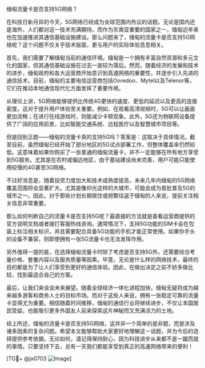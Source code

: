 缅甸流量卡是否支持5G网络？

在科技日新月异的今天，5G网络已经成为全球范围内热议的话题。无论是国内还是海外，人们都对这一技术充满期待。而作为东南亚重要的国家之一，缅甸近年来也在加速推进其通信基础设施建设。那么问题来了，缅甸的流量卡是否支持5G网络呢？这个问题不仅关乎技术层面，更与用户的实际体验息息相关。

首先，我们需要了解缅甸当前的通信环境。缅甸是一个拥有丰富自然资源和多元文化的国家，但其通信基础设施在过去一直较为落后。然而，随着经济的发展和技术的进步，缅甸政府和各大运营商开始意识到高速网络的重要性，并逐步引入先进的通信技术。目前，缅甸的主要电信运营商包括Ooredoo、Mytel以及Telenor等，它们在推动本地通信现代化方面发挥了重要作用。

从理论上讲，5G网络能够提供比传统4G更快的速度、更低的延迟以及更高的连接密度。这对于提升用户体验至关重要。例如，在观看高清视频时，5G可以让画面更加流畅；在进行在线游戏时，则能减少卡顿现象。此外，5G还为物联网设备提供了广阔的应用前景，比如智能交通系统、远程医疗以及智慧城市项目等。

但是回到正题——缅甸的流量卡真的支持5G吗？答案是：这取决于具体情况。截至目前，虽然缅甸已经开始了部分地区的5G试点部署工作，但整体覆盖率仍然较低。这意味着如果你购买了一张普通的缅甸流量卡，并不一定能够在所有地方享受到5G服务。尤其是在农村或偏远地区，由于基站建设尚未完善，用户可能只能使用较慢的4G甚至3G网络。

不过好消息是，随着投资力度加大和技术成熟度提高，未来几年内缅甸的5G网络覆盖范围将会显著扩大。尤其是像仰光这样的大城市，可能会成为首批普及5G的城市之一。因此，对于那些计划长期居住或频繁往返于缅甸的人来说，提前关注相关信息非常重要。

那么如何判断自己的流量卡是否支持5G呢？最直接的方法就是查看运营商提供的官方说明文档或者拨打客服热线咨询。通常情况下，支持5G功能的SIM卡会在包装上标注相关标识，并且需要配合具备5G功能的手机才能正常使用。如果你手头的设备不兼容，则即使拥有一张5G流量卡也无法发挥作用。

另外值得一提的是，在选择缅甸流量卡时除了考虑是否支持5G外，还需要综合考量价格、套餐内容以及服务质量等因素。毕竟，无论是什么样的网络技术，最终的目的都是为了让人们享受到更好的通信体验。因此，在做出决定之前不妨多做比较，找到最适合自己的方案。

最后，让我们来谈谈未来展望。随着全球经济一体化进程加快，缅甸无疑将成为越来越多游客和商务人士的目标市场。而对于这些人来说，拥有一张稳定可靠的流量卡显得尤为重要。相信随着时间推移，缅甸的通信行业将继续进步，不仅让本国居民受益，也能吸引更多外国友人前来探索这片神秘而又充满活力的土地。

综上所述，缅甸的流量卡是否支持5G网络，这并非一个简单的是非题，而是涉及诸多因素的复杂问题。希望本文能够帮助大家更好地理解这一话题，并为今后的选择提供参考依据。无论如何，请记得保持耐心，因为科技进步从来都不是一蹴而就的事情。只要坚持下去，总有一天我们都能享受到真正的高速网络带来的便利！

[TG💪+ @jx0703 ![Image](https://github.com/user-attachments/assets/dbca1d08-cadb-493c-b0ec-ad6f7a83f270)]
